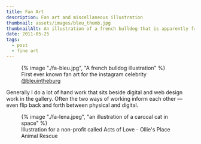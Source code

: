 ```yaml
---
title: Fan Art
description: Fan art and miscellaneous illustration
thumbnail: assets/images/bleu_thumb.jpg
thumbnailAlt: An illustration of a french bulldog that is apparently from brooklyn
date: 2011-05-25
tags:
  - post
  - fine art
---
```


<figure>
    {% image "./fa-bleu.jpg", "A french bulldog illustration" %}
    <figcaption>First ever known fan art for the instagram celebrity <a href="https://www.instagram.com/bleuintheburg/">@bleuintheburg</a></figcaption>  
</figure>

Generally I do a lot of hand work that sits beside digital and web design work in the gallery. Often the two ways of working inform each other &mdash; even flip back and forth between physical and digital.

<figure>
    {% image "./fa-lena.jpeg", "an illustration of a carcoal cat in space" %}
     <figcaption >Illustration for a non-profit called Acts of Love - Ollie's Place Animal Rescue </figcaption>
</figure> 
